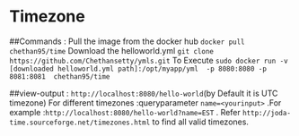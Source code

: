# Timezone
##Commands :
  Pull the image from the docker hub `docker pull chethan95/time`
  Download the helloworld.yml  `git clone https://github.com/Chethansetty/ymls.git`
  To Execute `sudo docker run -v  [downloaded helloworld.yml path]:/opt/myapp/yml  -p 8080:8080 -p 8081:8081  chethan95/time`

##view-output :
    `http://localhost:8080/hello-world`(by Default it is UTC timezone)
    For different timezones :queryparameter `name=<yourinput>` .For example :`http://localhost:8080/hello-world?name=EST` .
    Refer `http://joda-time.sourceforge.net/timezones.html` to find all valid timezones.



     
     
     
  
  
